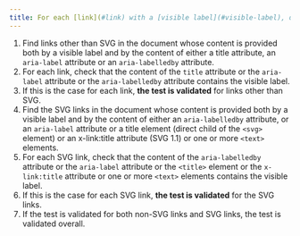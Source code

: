 ```yaml
---
title: For each [link](#link) with a [visible label](#visible-label), does the [accessible name of the link](#accessible-label-or-name-of-link) contain at least the [visible label](#visible-label) (excluding special cases)?
---
```


1. Find links other than SVG in the document whose content is provided both by a visible label and by the content of either a title attribute, an `aria-label` attribute or an `aria-labelledby` attribute.
2. For each link, check that the content of the `title` attribute or the `aria-label` attribute or the `aria-labelledby` attribute contains the visible label.
3. If this is the case for each link, **the test is validated** for links other than SVG.
4. Find the SVG links in the document whose content is provided both by a visible label and by the content of either an `aria-labelledby` attribute, or an `aria-label` attribute or a title element (direct child of the `<svg>` element) or an x-link:title attribute (SVG 1.1) or one or more `<text>` elements.
5. For each SVG link, check that the content of the `aria-labelledby` attribute or the `aria-label` attribute or the `<title>` element or the `x-link:title` attribute or one or more `<text>` elements contains the visible label.
6. If this is the case for each SVG link, **the test is validated** for the SVG links.
7. If the test is validated for both non-SVG links and SVG links, the test is validated overall.